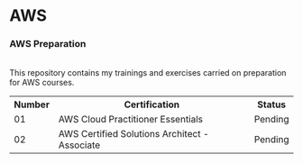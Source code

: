 # AWS
<h3>AWS Preparation</h3> <br>
This repository contains my trainings and exercises carried on preparation for AWS courses.
<table>
  <tr>
    <th>Number</th>
    <th>Certification</th>
    <th>Status</th>
  </tr>
  
  <tr>
    <td>01</td>
    <td>AWS Cloud Practitioner Essentials</td>
    <td>Pending</td>
  </tr>
    <tr>
    <td>02</td>
    <td>AWS Certified Solutions Architect - Associate</td>
    <td>Pending</td>
  </tr>
</table> 

